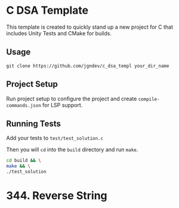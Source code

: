 # C DSA Template

This template is created to quickly stand up a new project for C that includes
Unity Tests and CMake for builds.

## Usage

`git clone https://github.com/jgndev/c_dsa_templ your_dir_name`


## Project Setup

Run project setup to configure the project and create `compile-commands.json` for LSP support.

## Running Tests

Add your tests to `test/test_solution.c` 

Then you will `cd` into the `build` directory and run `make`.

```bash
cd build && \
make && \
./test_solution
```

# 344. Reverse String
